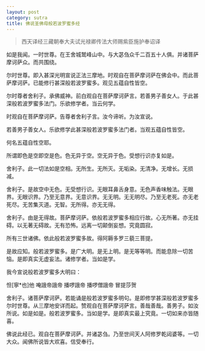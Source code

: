 ```yaml
---
layout: post
category: sutra
title: 佛说圣佛母般若波罗蜜多经
---
```


> 西天译经三藏朝奉大夫试光禄卿传法大师赐紫臣施护奉诏译

如是我闻。一时世尊。在王舍城鹫峰山中。与大苾刍众千二百五十人俱。并诸菩萨摩诃萨众。而共围绕。

尔时世尊。即入甚深光明宣说正法三摩地。时观自在菩萨摩诃萨在佛会中。而此菩萨摩诃萨。已能修行甚深般若波罗蜜多。观见五蕴自性皆空。

尔时尊者舍利子。承佛威神。前白观自在菩萨摩诃萨言。若善男子善女人。于此甚深般若波罗蜜多法门。乐欲修学者。当云何学。

时观自在菩萨摩诃萨。告尊者舍利子言。汝今谛听。为汝宣说。

若善男子善女人。乐欲修学此甚深般若波罗蜜多法门者。当观五蕴自性皆空。

何名五蕴自性空耶。

所谓即色是空即空是色。色无异于空。空无异于色。受想行识亦复如是。

舍利子。此一切法如是空相。无所生。无所灭。无垢染。无清净。无增长。无损减。

舍利子。是故空中无色。无受想行识。无眼耳鼻舌身意。无色声香味触法。无眼界。无眼识界。乃至无意界。无意识界。无无明。无无明尽。乃至无老死。亦无老死尽。无苦集灭道。无智。无所得。亦无无得。

舍利子。由是无得故。菩萨摩诃萨。依般若波罗蜜多相应行故。心无所著。亦无挂碍。以无著无碍故。无有恐怖。远离一切颠倒妄想。究竟圆寂。

所有三世诸佛。依此般若波罗蜜多故。得阿耨多罗三藐三菩提。

是故应知。般若波罗蜜多。是广大明。是无上明。是无等等明。而能息除一切苦恼。是即真实无虚妄法。诸修学者。当如是学。

我今宣说般若波罗蜜多大明曰：

怛[寧*也]他 唵誐帝誐帝 播啰誐帝 播啰僧誐帝 冒提莎贺

舍利子。诸菩萨摩诃萨。若能诵是般若波罗蜜多明句。是即修学甚深般若波罗蜜多尔时世尊。从三摩地安详而起。赞观自在菩萨摩诃萨言。善哉善哉。善男子。如汝所说。如是如是。般若波罗蜜多。当如是学。是即真实最上究竟。一切如来亦皆随喜。

佛说此经已。观自在菩萨摩诃萨。并诸苾刍。乃至世间天人阿修罗乾闼婆等。一切大众。闻佛所说皆大欢喜。信受奉行。